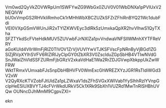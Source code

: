 Vm0wd2QyVkZOVWRpUm1SWFYwZG9WbGx0ZUV0V01WbDNXa1pPVlUxV2NEQlVW
bU0xVmpGS2RHVkliRmhoCk1rMHhWbXBCZUZkSFZrZFhiRnBYQ21Wc1dubFdi
VEI0VXpGSmVWUnJiR2xTYlZKWVEyc3dlRk5zUmxkaQpXR2hvVlhwS1QyTXha
SFZTYkdScFVteHdkMUV5ZUVwbFJrNXlZa1pvVndwaVNFSllWMnhXYTFReVRY
aGoKUld4VllrWmFjRlZ0TlVOV1ZrVjVUVlYwVTJKSFVscFpNRnByVjBGd1ZG
SlZjRVpXYlhSVFV6RlZlRlJyClpGY0tZbXR3V0ZsclduZGpSbHB4VTIwNVdG
SnJWalZhVldSSFZURmFjbGRzV2xkaVdHaE1Wa2RrZDJGVwpXbkppUkZwWFRW
WktTRmxVUmxabFJsSnpDbHBHVFV0WmExcGhWREZXYzJGR1RsTldiWGd3V2xW
V2QyRXcKTVZobFJtUldZa1pLZWxaV1dsZFhSVGxXWlVab1YySlhhRzlYVnpG
clpHeE5lUXBVYTJ4cFVrWkdURkV5Ck1XRk9SbXh1VUZRd1MwTnRlSHBhUVQw
OUNncDJhMmM9CgpvZXI=

ekn